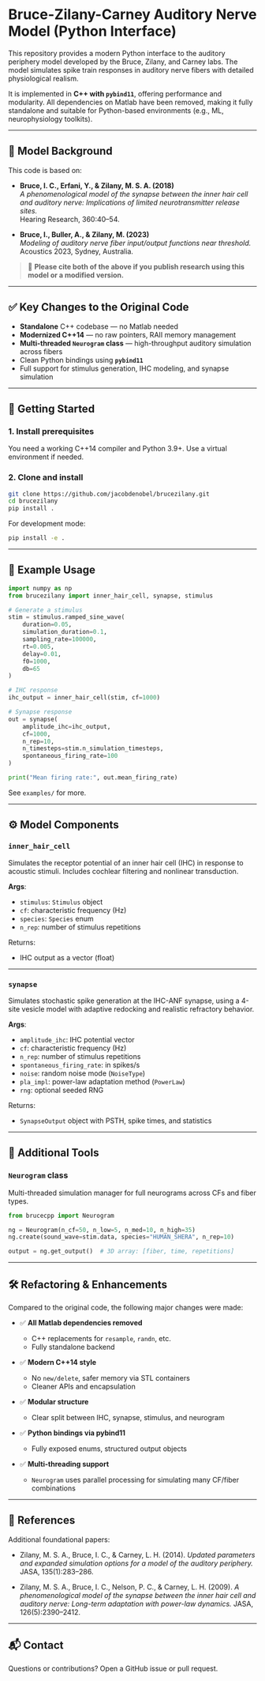 # Bruce-Zilany-Carney Auditory Nerve Model (Python Interface)

This repository provides a modern Python interface to the auditory periphery model developed by the Bruce, Zilany, and Carney labs. The model simulates spike train responses in auditory nerve fibers with detailed physiological realism.

It is implemented in **C++ with `pybind11`**, offering performance and modularity. All dependencies on Matlab have been removed, making it fully standalone and suitable for Python-based environments (e.g., ML, neurophysiology toolkits).

---

## 🧠 Model Background

This code is based on:

- **Bruce, I. C., Erfani, Y., & Zilany, M. S. A. (2018)**  
  _A phenomenological model of the synapse between the inner hair cell and auditory nerve: Implications of limited neurotransmitter release sites._  
  Hearing Research, 360:40–54.

- **Bruce, I., Buller, A., & Zilany, M. (2023)**  
  _Modeling of auditory nerve fiber input/output functions near threshold._  
  Acoustics 2023, Sydney, Australia.

> 📢 **Please cite both of the above if you publish research using this model or a modified version.**

---

## ✅ Key Changes to the Original Code

- **Standalone** C++ codebase — no Matlab needed
- **Modernized C++14** — no raw pointers, RAII memory management
- **Multi-threaded `Neurogram` class** — high-throughput auditory simulation across fibers
- Clean Python bindings using **`pybind11`**
- Full support for stimulus generation, IHC modeling, and synapse simulation

---

## 🚀 Getting Started

### 1. Install prerequisites

You need a working C++14 compiler and Python 3.9+. Use a virtual environment if needed.

### 2. Clone and install

```bash
git clone https://github.com/jacobdenobel/brucezilany.git
cd brucezilany
pip install .
````

For development mode:

```bash
pip install -e .
```

---

## 🧪 Example Usage

```python
import numpy as np
from brucezilany import inner_hair_cell, synapse, stimulus

# Generate a stimulus
stim = stimulus.ramped_sine_wave(
    duration=0.05,
    simulation_duration=0.1,
    sampling_rate=100000,
    rt=0.005,
    delay=0.01,
    f0=1000,
    db=65
)

# IHC response
ihc_output = inner_hair_cell(stim, cf=1000)

# Synapse response
out = synapse(
    amplitude_ihc=ihc_output,
    cf=1000,
    n_rep=10,
    n_timesteps=stim.n_simulation_timesteps,
    spontaneous_firing_rate=100
)

print("Mean firing rate:", out.mean_firing_rate)
```

See `examples/` for more.

---

## ⚙️ Model Components

### `inner_hair_cell`

Simulates the receptor potential of an inner hair cell (IHC) in response to acoustic stimuli. Includes cochlear filtering and nonlinear transduction.

**Args**:

* `stimulus`: `Stimulus` object
* `cf`: characteristic frequency (Hz)
* `species`: `Species` enum
* `n_rep`: number of stimulus repetitions

Returns:

* IHC output as a vector (float)

---

### `synapse`

Simulates stochastic spike generation at the IHC-ANF synapse, using a 4-site vesicle model with adaptive redocking and realistic refractory behavior.

**Args**:

* `amplitude_ihc`: IHC potential vector
* `cf`: characteristic frequency (Hz)
* `n_rep`: number of stimulus repetitions
* `spontaneous_firing_rate`: in spikes/s
* `noise`: random noise mode (`NoiseType`)
* `pla_impl`: power-law adaptation method (`PowerLaw`)
* `rng`: optional seeded RNG

Returns:

* `SynapseOutput` object with PSTH, spike times, and statistics

---

## 🧰 Additional Tools

### `Neurogram` class

Multi-threaded simulation manager for full neurograms across CFs and fiber types.

```python
from brucecpp import Neurogram

ng = Neurogram(n_cf=50, n_low=5, n_med=10, n_high=35)
ng.create(sound_wave=stim.data, species="HUMAN_SHERA", n_rep=10)

output = ng.get_output()  # 3D array: [fiber, time, repetitions]
```

---

## 🛠 Refactoring & Enhancements

Compared to the original code, the following major changes were made:

* ✅ **All Matlab dependencies removed**

  * C++ replacements for `resample`, `randn`, etc.
  * Fully standalone backend
* ✅ **Modern C++14 style**

  * No `new/delete`, safer memory via STL containers
  * Cleaner APIs and encapsulation
* ✅ **Modular structure**

  * Clear split between IHC, synapse, stimulus, and neurogram
* ✅ **Python bindings via pybind11**

  * Fully exposed enums, structured output objects
* ✅ **Multi-threading support**

  * `Neurogram` uses parallel processing for simulating many CF/fiber combinations

---

## 🧠 References

Additional foundational papers:

* Zilany, M. S. A., Bruce, I. C., & Carney, L. H. (2014).
  *Updated parameters and expanded simulation options for a model of the auditory periphery.*
  JASA, 135(1):283–286.

* Zilany, M. S. A., Bruce, I. C., Nelson, P. C., & Carney, L. H. (2009).
  *A phenomenological model of the synapse between the inner hair cell and auditory nerve: Long-term adaptation with power-law dynamics.*
  JASA, 126(5):2390–2412.

---

## 📬 Contact

Questions or contributions? Open a GitHub issue or pull request.


